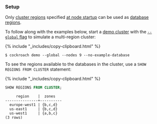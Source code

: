 ### Setup

Only [cluster regions](multiregion-overview.html#cluster-regions) specified [at node startup](cockroach-start.html#locality) can be used as [database regions](multiregion-overview.html#database-regions).

To follow along with the examples below, start a [demo cluster](cockroach-demo.html) with the [`--global` flag](cockroach-demo.html#general) to simulate a multi-region cluster:

{% include "_includes/copy-clipboard.html" %}
~~~ shell
$ cockroach demo --global --nodes 9 --no-example-database
~~~

To see the regions available to the databases in the cluster, use a `SHOW REGIONS FROM CLUSTER` statement:

{% include "_includes/copy-clipboard.html" %}
~~~ sql
SHOW REGIONS FROM CLUSTER;
~~~

~~~
     region    |  zones
---------------+----------
  europe-west1 | {b,c,d}
  us-east1     | {b,c,d}
  us-west1     | {a,b,c}
(3 rows)
~~~
